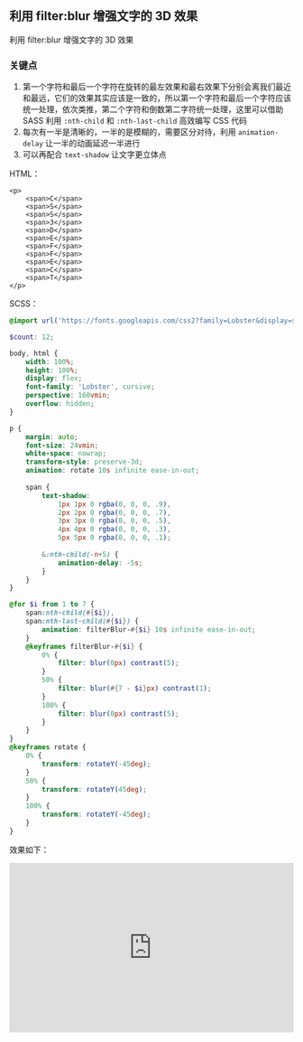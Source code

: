 ## 利用 filter:blur 增强文字的 3D 效果

利用 filter:blur 增强文字的 3D 效果

### 关键点

1. 第一个字符和最后一个字符在旋转的最左效果和最右效果下分别会离我们最近和最远，它们的效果其实应该是一致的，所以第一个字符和最后一个字符应该统一处理，依次类推，第二个字符和倒数第二字符统一处理，这里可以借助 SASS 利用 `:nth-child` 和 `:nth-last-child` 高效编写 CSS 代码
2. 每次有一半是清晰的，一半的是模糊的，需要区分对待，利用 `animation-delay` 让一半的动画延迟一半进行
3. 可以再配合 `text-shadow` 让文字更立体点


HTML：
```
<p>
    <span>C</span>
    <span>S</span>
    <span>S</span>
    <span>3</span>
    <span>D</span>
    <span>E</span>
    <span>F</span>
    <span>F</span>
    <span>E</span>
    <span>C</span>
    <span>T</span>
</p>
```

SCSS：
```scss
@import url('https://fonts.googleapis.com/css2?family=Lobster&display=swap');

$count: 12;

body, html {
    width: 100%;
    height: 100%;
    display: flex;
    font-family: 'Lobster', cursive;
    perspective: 160vmin;
    overflow: hidden;
}

p {
    margin: auto;
    font-size: 24vmin;
    white-space: nowrap;
    transform-style: preserve-3d;
    animation: rotate 10s infinite ease-in-out;
    
    span {
        text-shadow: 
            1px 1px 0 rgba(0, 0, 0, .9),
            2px 2px 0 rgba(0, 0, 0, .7),
            3px 3px 0 rgba(0, 0, 0, .5),
            4px 4px 0 rgba(0, 0, 0, .3),
            5px 5px 0 rgba(0, 0, 0, .1);
        
        &:nth-child(-n+5) { 
            animation-delay: -5s; 
        }
    }
}

@for $i from 1 to 7 {
    span:nth-child(#{$i}), 
	span:nth-last-child(#{$i}) {
        animation: filterBlur-#{$i} 10s infinite ease-in-out;
	}
    @keyframes filterBlur-#{$i} {
        0% {
            filter: blur(0px) contrast(5);
        }
        50% {
            filter: blur(#{7 - $i}px) contrast(1);
        }
        100% {
            filter: blur(0px) contrast(5);
        }
    }
}
@keyframes rotate {
    0% {
        transform: rotateY(-45deg);
    }
    50% {
        transform: rotateY(45deg);
    }
    100% {
        transform: rotateY(-45deg);
    }
}
```

效果如下：

<iframe height="300" style="width: 100%;" scrolling="no" title="CSS 3D Text Blur Effect" src="https://codepen.io/Chokcoco/embed/rNwOvNW?default-tab=result&editable=true&theme-id=light" frameborder="no" loading="lazy" allowtransparency="true" allowfullscreen="true">
  See the Pen <a href="https://codepen.io/Chokcoco/pen/rNwOvNW">
  CSS 3D Text Blur Effect</a> by Chokcoco (<a href="https://codepen.io/Chokcoco">@Chokcoco</a>)
  on <a href="https://codepen.io">CodePen</a>.
</iframe>